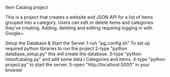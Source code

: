 Item Catalog project

This is a project that creates a website and JSON API for a list of items grouped into a category.
Users can edit or delete items and categories they've creating.
Adding, deleting and editing requiring logging in with Google+.

Setup the Database & Start the Server
1-run "pg_config.sh" To set up required python libraries to run the project
2-type "python database_setup.py" this will create the database.
3-type "python lotsofcatalog.py" and add some data i Categories and items.
4-type "python project.py" to start the server.
5-open "http://localhost:5000" in your browser